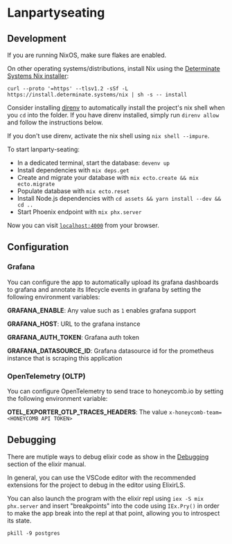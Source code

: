 # Lanpartyseating

## Development

If you are running NixOS, make sure flakes are enabled.

On other operating systems/distributions, install Nix using the [Determinate Systems Nix installer](https://github.com/DeterminateSystems/nix-installer):

```console
curl --proto '=https' --tlsv1.2 -sSf -L https://install.determinate.systems/nix | sh -s -- install
```

Consider installing [direnv](https://direnv.net/) to automatically install the project's nix shell when you `cd` into the folder. If you have direnv installed, simply run `direnv allow` and follow the instructions below.

If you don't use direnv, activate the nix shell using `nix shell --impure`.

To start lanparty-seating:

- In a dedicated terminal, start the database: `devenv up`
- Install dependencies with `mix deps.get`
- Create and migrate your database with `mix ecto.create && mix ecto.migrate`
- Populate database with `mix ecto.reset`
- Install Node.js dependencies with `cd assets && yarn install --dev && cd ..`
- Start Phoenix endpoint with `mix phx.server`

Now you can visit [`localhost:4000`](http://localhost:4000) from your browser.

## Configuration

### Grafana

You can configure the app to automatically upload its grafana dashboards to grafana and annotate its lifecycle events in grafana by setting the following environment variables:

**GRAFANA_ENABLE**: Any value such as `1` enables grafana support

**GRAFANA_HOST**: URL to the grafana instance

**GRAFANA_AUTH_TOKEN**: Grafana auth token

**GRAFANA_DATASOURCE_ID**: Grafana datasource id for the prometheus instance that is scraping this application

### OpenTelemetry (OLTP)

You can configure OpenTelemetry to send trace to honeycomb.io by setting the following environment variable:

**OTEL_EXPORTER_OTLP_TRACES_HEADERS**: The value `x-honeycomb-team=<HONEYCOMB API TOKEN>`

## Debugging

There are mutiple ways to debug elixir code as show in the [Debugging](https://elixir-lang.org/getting-started/debugging.html) section of the elixir manual.

In general, you can use the VSCode editor with the recommended extensions for the project to debug in the editor using ElixirLS.

You can also launch the program with the elixir repl using `iex -S mix phx.server` and insert "breakpoints" into the code using `IEx.Pry()` in order to make the app break into the repl at that point, allowing you to introspect its state.

`pkill -9 postgres`
